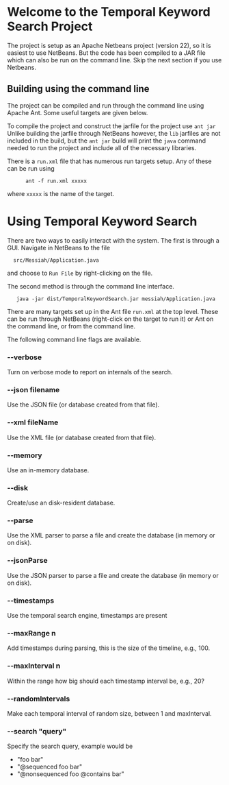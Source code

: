 # Welcome to the Temporal Keyword Search Project

The project is setup as an Apache Netbeans project (version 22), so it is easiest to use NetBeans. But the code has been compiled to a JAR file which can also be run on the command line.  Skip the next section if you use Netbeans.

## Building using the command line
The project can be compiled and run through the command line using Apache Ant. Some useful targets are given below.

To compile the project and construct the jarfile for the project use
    ```
      ant jar  
    ```
    Unlike building the jarfile through NetBeans however, the `lib` jarfiles are not included in the build, but the `ant jar` build will print the `java` command needed to run the project and include all of the necessary libraries.
    
There is a `run.xml` file that has numerous run targets setup.  Any of these can be run using
```
      ant -f run.xml xxxxx
```
   where `xxxxx` is the name of the target.
 
# Using Temporal Keyword Search
There are two ways to easily interact with the system.  The first is through a GUI.  Navigate in NetBeans to the 
file 
```
  src/Messiah/Application.java
```
and choose to `Run File` by right-clicking on the file. 

The second method is through the command line interface.  
```
   java -jar dist/TemporalKeywordSearch.jar messiah/Application.java
```

There are many targets set up in the Ant file `run.xml` at the top level.  These can be run through NetBeans (right-click on the target to run it) or Ant on the command line, or from the command line. 

The following command line flags are available.

### --verbose
Turn on verbose mode to report on internals of the search.

### --json filename
Use the JSON file (or database created from that file).

### --xml fileName
Use the XML file (or database created from that file).

### --memory
Use an in-memory database.

### --disk
Create/use an disk-resident database.

### --parse
Use the XML parser to parse a file and create the database (in memory or on disk).

### --jsonParse
Use the JSON parser to parse a file and create the database (in memory or on disk).

### --timestamps
Use the temporal search engine, timestamps are present

### --maxRange n
Add timestamps during parsing, this is the size of the timeline, e.g., 100.

### --maxInterval n
Within the range how big should each timestamp interval be, e.g., 20?

### --randomIntervals
Make each temporal interval of random size, between 1 and maxInterval.

### --search "query"
Specify the search query, example would be

  - "foo bar"
  - "@sequenced foo bar"
  - "@nonsequenced foo @contains bar"
